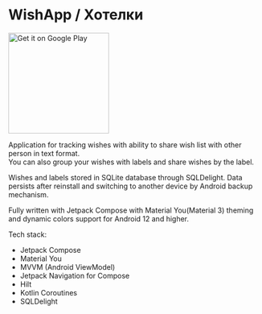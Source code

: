 # WishApp / Хотелки

<a href='https://play.google.com/store/apps/details?id=ru.vitaliy.belyaev.wishapp&pcampaignid=pcampaignidMKT-Other-global-all-co-prtnr-py-PartBadge-Mar2515-1'><img alt='Get it on Google Play' src='https://play.google.com/intl/en_us/badges/static/images/badges/en_badge_web_generic.png' width='200'/></a>

Application for tracking wishes with ability to share wish list with other person in text format.<br/>
You can also group your wishes with labels and share wishes by the label.

Wishes and labels stored in SQLite database through SQLDelight. Data persists after reinstall and switching to another device by Android backup mechanism.

Fully written with Jetpack Compose with Material You(Material 3) theming and dynamic colors support for Android 12 and higher.

Tech stack:
- Jetpack Compose
- Material You
- MVVM (Android ViewModel)
- Jetpack Navigation for Compose
- Hilt
- Kotlin Coroutines
- SQLDelight


